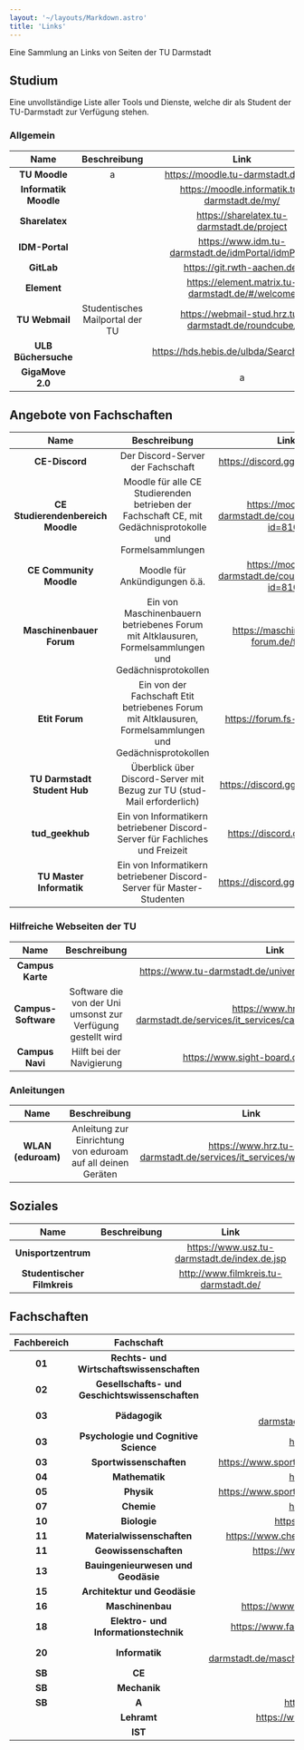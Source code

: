```yaml
---
layout: '~/layouts/Markdown.astro'
title: 'Links'
---
```


Eine Sammlung an Links von Seiten der TU Darmstadt

## Studium

Eine unvollständige Liste aller Tools und Dienste, welche dir als Student der TU-Darmstadt zur Verfügung stehen.

### Allgemein

| Name                  | Beschreibung                    | Link |
|:----:                 |:------------:                   |:----:|
| **TU Moodle**         | a                               | https://moodle.tu-darmstadt.de/my/ |
| **Informatik Moodle** |                                 | https://moodle.informatik.tu-darmstadt.de/my/ |
| **Sharelatex**        |                                 | https://sharelatex.tu-darmstadt.de/project |
| **IDM-Portal**        |                                 | https://www.idm.tu-darmstadt.de/idmPortal/idmPortal |
| **GitLab**            |                                 | https://git.rwth-aachen.de/ |
| **Element**           |                                 | https://element.matrix.tu-darmstadt.de/#/welcome |
| **TU Webmail**        | Studentisches Mailportal der TU | https://webmail-stud.hrz.tu-darmstadt.de/roundcube/ |
| **ULB Büchersuche**   |                                 | https://hds.hebis.de/ulbda/Search/Results |
| **GigaMove 2.0**      |                                 | a |

## Angebote von Fachschaften

| Name                              | Beschreibung                                                                                              | Link |
|:----:                             |:------------:                                                                                             |:----:|
| **CE-Discord**                    | Der Discord-Server der Fachschaft                                                                         | https://discord.gg/wqZpt2AyH8 |
| **CE Studierendenbereich Moodle** | Moodle für alle CE Studierenden betrieben der Fachschaft CE, mit Gedächnisprotokolle und Formelsammlungen | https://moodle.tu-darmstadt.de/course/view.php?id=8105 |
| **CE Community Moodle**           | Moodle für Ankündigungen ö.ä.                                                                             | https://moodle.tu-darmstadt.de/course/view.php?id=8104 |
| **Maschinenbauer Forum**          | Ein von Maschinenbauern betriebenes Forum mit Altklausuren, Formelsammlungen und Gedächnisprotokollen     | https://maschinenbauer-forum.de/forum/ |
| **Etit Forum**                    | Ein von der Fachschaft Etit betriebenes Forum mit Altklausuren, Formelsammlungen und Gedächnisprotokollen | https://forum.fs-etit.de/login |
| **TU Darmstadt Student Hub**      | Überblick über Discord-Server mit Bezug zur TU (stud-Mail erforderlich)                                   | https://discord.gg/JUCns6f7vT |
| **tud_geekhub**                   | Ein von Informatikern betriebener Discord-Server für Fachliches und Freizeit                              | https://discord.gg/uTQr2Zu |
| **TU Master Informatik**          | Ein von Informatikern betriebener Discord-Server für Master-Studenten                                     | https://discord.gg/BE9dWtH4rR |

### Hilfreiche Webseiten der TU

| Name                | Beschreibung                                                 | Link |
|:----:               |:------------:                                                |:----:|
| **Campus Karte**    |                                                              | https://www.tu-darmstadt.de/universitaet/campus/index.de.jsp |
| **Campus-Software** | Software die von der Uni umsonst zur Verfügung gestellt wird | https://www.hrz.tu-darmstadt.de/services/it_services/campus_software/index.de.jsp |
| **Campus Navi**     | Hilft bei der Navigierung                                    | https://www.sight-board.de/tu-darmstadt/ |

### Anleitungen

| Name               | Beschreibung                                                 | Link |
|:----:              |:------------:                                                |:----:|
| **WLAN (eduroam)** | Anleitung zur Einrichtung von eduroam auf all deinen Geräten | https://www.hrz.tu-darmstadt.de/services/it_services/wlan/index.de.jsp |

## Soziales

| Name                        | Beschreibung | Link |
|:----:                       |:------------:|:----:|
| **Unisportzentrum**         |              | https://www.usz.tu-darmstadt.de/index.de.jsp |
| **Studentischer Filmkreis** |              | http://www.filmkreis.tu-darmstadt.de/        |

## Fachschaften

| Fachbereich | Fachschaft                                 | Link |
|:------:|:---------------:                                |:----:|
| **01** | **Rechts- und Wirtschaftswissenschaften**       | https://www.wi.tu-darmstadt.de/fachschaft/ |
| **02** | **Gesellschafts- und Geschichtswissenschaften** | http://fs02-tud.de/ |
| **03** | **Pädagogik**                                   | https://www.abpaed.tu-darmstadt.de/studium_abpaed/fachschaft_paedagogik/index.de.jsp |
| **03** | **Psychologie und Cognitive Science**           | http://www.fachschaft.psychologie.tu-darmstadt.de/ |
| **03** | **Sportwissenschaften**                         | https://www.sport.tu-darmstadt.de/studium_und_beruf_ifs/fachschaft_ifs/index.de.jsp |
| **04** | **Mathematik**                                  | http://www.fachschaft.psychologie.tu-darmstadt.de/ |
| **05** | **Physik**                                      | https://www.sport.tu-darmstadt.de/studium_und_beruf_ifs/fachschaft_ifs/index.de.jsp |
| **07** | **Chemie**                                      | https://www.mathematik.tu-darmstadt.de/fachschaft |
| **10** | **Biologie**                                    | https://www.fachschaft.physik.tu-darmstadt.de/cms/home/ |
| **11** | **Materialwissenschaften**                      | https://www.chemie.tu-darmstadt.de/fachschaft/startseite_fs_chemie/index.de.jsp |
| **11** | **Geowissenschaften**                           | https://www.bio.tu-darmstadt.de/studium/fachschaft_bio/index.de.jsp |
| **13** | **Bauingenieurwesen und Geodäsie**              | https://www.mawi.tu-darmstadt.de/fs/ |
| **15** | **Architektur und Geodäsie**                    | https://dubistgeologie.wordpress.com/ |
| **16** | **Maschinenbau**                                | https://www.fs.bauing.tu-darmstadt.de/men_aktuelles/pag_aktuelles.de.jsp |
| **18** | **Elektro- und Informationstechnik**            | https://www.fachschaft.architektur.tu-darmstadt.de/fachschaft_1/start_fs.de.jsp |
| **20** | **Informatik**                                  | https://www.fs.maschinenbau.tu-darmstadt.de/masch_fachschaft/masch_hochschulwahlen/masch_hochschulwahlen.de.jsp |
| **SB** | **CE**                                          | https://fs-etit.de/ |
| **SB** | **Mechanik**                                    | a |
| **SB** | **A**                                           | https://www.fachschaft.informatik.tu-darmstadt.de/de/ |
|        | **Lehramt**                                     | https://www.lag.fs.tu-darmstadt.de/fachschaftlag/wilkommen.de.jsp |
|        | **IST**                                         | https://www.fs-ist.de/ |